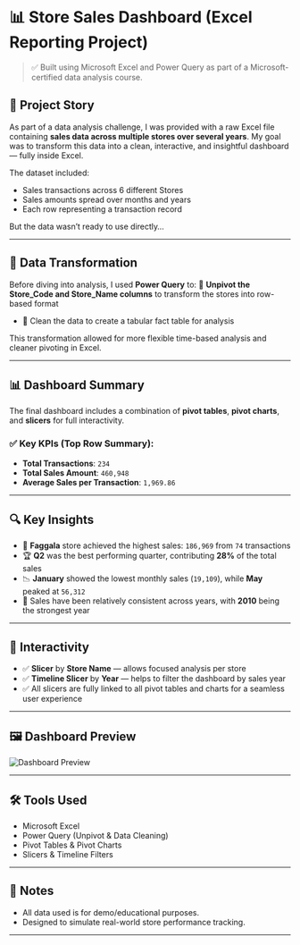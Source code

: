 
# 📊 Store Sales Dashboard (Excel Reporting Project)

> ✅ Built using Microsoft Excel and Power Query as part of a Microsoft-certified data analysis course.

## 📘 Project Story

As part of a data analysis challenge, I was provided with a raw Excel file containing **sales data across multiple stores over several years**. My goal was to transform this data into a clean, interactive, and insightful dashboard — fully inside Excel.

The dataset included:
- Sales transactions across 6 different Stores
- Sales amounts spread over months and years
- Each row representing a transaction record

But the data wasn’t ready to use directly…

---

## 🔧 Data Transformation

Before diving into analysis, I used **Power Query** to:
 🔄 **Unpivot the Store_Code and Store_Name columns** to transform the stores into row-based format
- 🧼 Clean the data to create a tabular fact table for analysis

This transformation allowed for more flexible time-based analysis and cleaner pivoting in Excel.

---

## 📊 Dashboard Summary

The final dashboard includes a combination of **pivot tables**, **pivot charts**, and **slicers** for full interactivity.

### ✅ Key KPIs (Top Row Summary):
- **Total Transactions**: `234`
- **Total Sales Amount**: `460,948`
- **Average Sales per Transaction**: `1,969.86`

---

## 🔍 Key Insights

- 🏬 **Faggala** store achieved the highest sales: `186,969` from `74` transactions
- 🏆 **Q2** was the best performing quarter, contributing **28%** of the total sales
- 📉 **January** showed the lowest monthly sales (`19,109`), while **May** peaked at `56,312`
- 🔢 Sales have been relatively consistent across years, with **2010** being the strongest year

---

## 🧩 Interactivity

- ✅ **Slicer** by **Store Name** — allows focused analysis per store
- ✅ **Timeline Slicer** by **Year** — helps to filter the dashboard by sales year
- ✅ All slicers are fully linked to all pivot tables and charts for a seamless user experience

---
## 🖼️ Dashboard Preview

![Dashboard Preview](Images/dashboard.png)

---

## 🛠️ Tools Used

- Microsoft Excel
- Power Query (Unpivot & Data Cleaning)
- Pivot Tables & Pivot Charts
- Slicers & Timeline Filters

---

## 📎 Notes

- All data used is for demo/educational purposes.
- Designed to simulate real-world store performance tracking.

---

